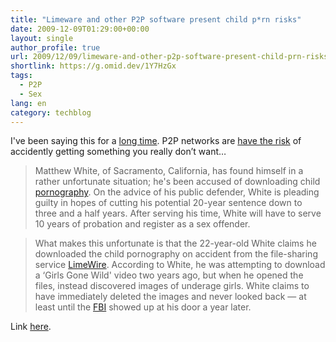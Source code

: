 ```yaml
---
title: "Limeware and other P2P software present child p*rn risks"
date: 2009-12-09T01:29:00+00:00
layout: single
author_profile: true
url: 2009/12/09/limeware-and-other-p2p-software-present-child-prn-risks/
shortlink: https://g.omid.dev/1Y7HzGx
tags:
  - P2P
  - Sex
lang: en
category: techblog
---
```

I've been saying this for a [long time](http://www.guardian.co.uk/technology/blog/2008/apr/22/whyyoushouldsupportyourlo). P2P networks are [have the risk](http://vimeo.com/8063230) of accidently getting something you really don’t want…

> Matthew White, of Sacramento, California, has found himself in a rather unfortunate situation; he's been accused of downloading child [pornography](http://www.switched.com/tag/porn). On the advice of his public defender, White is pleading guilty in hopes of cutting his potential 20-year sentence down to three and a half years. After serving his time, White will have to serve 10 years of probation and register as a sex offender. 

> What makes this unfortunate is that the 22-year-old White claims he downloaded the child pornography on accident from the file-sharing service [LimeWire](http://www.switched.com/tag/limewire). According to White, he was attempting to download a &#8216;Girls Gone Wild' video two years ago, but when he opened the files, instead discovered images of underage girls. White claims to have immediately deleted the images and never looked back &#8212; at least until the [FBI](http://www.switched.com/tag/fbi) showed up at his door a year later. 

Link [here](http://www.switched.com/2009/12/07/accidental-child-porn-download-leads-to-jail-time/?icid=main%7Chtmlws-main-n%7Cdl5%7Clink7%7Chttp%3A%2F%2Fwww.switched.com%2F2009%2F12%2F07%2Faccidental-child-porn-download-leads-to-jail-time%2F).